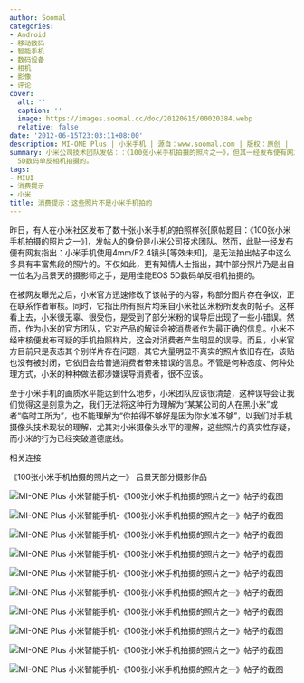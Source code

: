 ```yaml
---
author: Soomal
categories:
- Android
- 移动数码
- 智能手机
- 数码设备
- 相机
- 影像
- 评论
cover:
  alt: ''
  caption: ''
  image: https://images.soomal.cc/doc/20120615/00020384.webp
  relative: false
date: '2012-06-15T23:03:11+08:00'
description: MI-ONE Plus | 小米手机 | 源自：www.soomal.com | 版权：原创 |  平均/总评分：09.00/198
summary: 小米公司技术团队发帖：：《100张小米手机拍摄的照片之一》，但其一经发布便有网友指出：小米手机使用4mm/F2.4镜头是无法拍出帖子中这么多具有丰富焦段的照片的。不仅如此，更有知情人士指出，其中部分照片乃是出自一位名为吕景天的摄影师之手，是用佳能EOS
  5D数码单反相机拍摄的。
tags:
- MIUI
- 消费提示
- 小米
title: 消费提示：这些照片不是小米手机拍的
---
```


昨日，有人在小米社区发布了数十张小米手机的拍照样张[原帖题目：《100张小米手机拍摄的照片之一》]，发帖人的身份是小米公司技术团队。然而，此贴一经发布便有网友指出：小米手机使用4mm/F2.4镜头[等效未知]，是无法拍出帖子中这么多具有丰富焦段的照片的。不仅如此，更有知情人士指出，其中部分照片乃是出自一位名为吕景天的摄影师之手，是用佳能EOS 5D数码单反相机拍摄的。



在被网友曝光之后，小米官方迅速修改了该帖子的内容，称部分图片存在争议，正在联系作者审核。同时，它指出所有照片均来自小米社区米粉所发表的帖子。这样看上去，小米很无辜、很受伤，是受到了部分米粉的误导后出现了一些小错误。然而，作为小米的官方团队，它对产品的解读会被消费者作为最正确的信息。小米不经审核便发布可疑的手机拍照样片，这会对消费者产生明显的误导。而且，小米官方目前只是表态其个别样片存在问题，其它大量明显不真实的照片依旧存在，该贴也没有被封闭，它依旧会给普通消费者带来错误的信息。不管是何种态度、何种处理方式，小米的种种做法都涉嫌误导消费者，很不应该。



至于小米手机的画质水平能达到什么地步，小米团队应该很清楚，这种误导会让我们觉得这是刻意为之，我们无法将这种行为理解为“某某公司的人在黑小米”或者“临时工所为”，也不能理解为“你拍得不够好是因为你水准不够”，以我们对手机摄像头技术现状的理解，尤其对小米摄像头水平的理解，这些照片的真实性存疑，而小米的行为已经突破道德底线。



相关连接



《100张小米手机拍摄的照片之一》
吕景天部分摄影作品



![MI-ONE Plus 小米智能手机-《100张小米手机拍摄的照片之一》帖子的截图](https://images.soomal.cc/doc/20120615/00020374.webp)



![MI-ONE Plus 小米智能手机-《100张小米手机拍摄的照片之一》帖子的截图](https://images.soomal.cc/doc/20120615/00020375.webp)



![MI-ONE Plus 小米智能手机-《100张小米手机拍摄的照片之一》帖子的截图](https://images.soomal.cc/doc/20120615/00020376.webp)



![MI-ONE Plus 小米智能手机-《100张小米手机拍摄的照片之一》帖子的截图](https://images.soomal.cc/doc/20120615/00020377.webp)



![MI-ONE Plus 小米智能手机-《100张小米手机拍摄的照片之一》帖子的截图](https://images.soomal.cc/doc/20120615/00020378.webp)



![MI-ONE Plus 小米智能手机-《100张小米手机拍摄的照片之一》帖子的截图](https://images.soomal.cc/doc/20120615/00020379.webp)



![MI-ONE Plus 小米智能手机-《100张小米手机拍摄的照片之一》帖子的截图](https://images.soomal.cc/doc/20120615/00020380.webp)



![MI-ONE Plus 小米智能手机-《100张小米手机拍摄的照片之一》帖子的截图](https://images.soomal.cc/doc/20120615/00020381.webp)



![MI-ONE Plus 小米智能手机-《100张小米手机拍摄的照片之一》帖子的截图](https://images.soomal.cc/doc/20120615/00020382.webp)



![MI-ONE Plus 小米智能手机-《100张小米手机拍摄的照片之一》帖子的截图](https://images.soomal.cc/doc/20120615/00020383.webp)